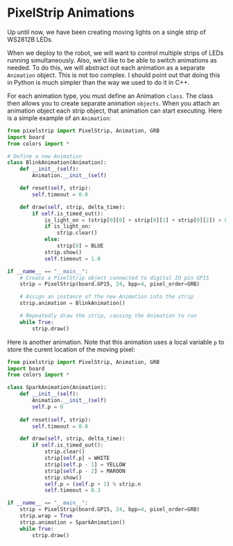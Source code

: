 # PixelStrip Animations

Up until now, we have been creating moving lights on a single strip of WS2812B LEDs.

When we deploy to the robot, we will want to control multiple strips of LEDs running simultaneously. Also, we'd like to be able to switch animations as needed.  To do this, we will abstract out each animation as a separate `Animation` object.  This is not too complex.  I should point out that doing this in Python is much simpler than the way we used to do it in C++.

For each animation type, you must define an Animation `class`.  The class then allows you to create separate animation `objects`.   When you attach an animation object each strip object, that animation can start executing.   Here is a simple example of an `Animation`:

```Python
from pixelstrip import PixelStrip, Animation, GRB
import board
from colors import *

# Define a new Animation
class BlinkAnimation(Animation):
    def __init__(self):
        Animation.__init__(self)

    def reset(self, strip):
        self.timeout = 0.0

    def draw(self, strip, delta_time):
        if self.is_timed_out():
            is_light_on = (strip[0][0] + strip[0][1] + strip[0][2]) > 0
            if is_light_on:
                strip.clear()
            else:
                strip[0] = BLUE
            strip.show()
            self.timeout = 1.0

if __name__ == "__main__":
    # Create a PixelStrip object connected to digital IO pin GP15
    strip = PixelStrip(board.GP15, 24, bpp=4, pixel_order=GRB)

    # Assign an instance of the new Animation into the strip
    strip.animation = BlinkAnimation()

    # Repeatedly draw the strip, causing the Animation to run
    while True:
        strip.draw()
```

Here is another animation.  Note that this animation uses a local variable `p` to store the curent location of the moving pixel:

```Python
from pixelstrip import PixelStrip, Animation, GRB
import board
from colors import *

class SparkAnimation(Animation):
    def __init__(self):
        Animation.__init__(self)
        self.p = 0
        
    def reset(self, strip):
        self.timeout = 0.0

    def draw(self, strip, delta_time):
        if self.is_timed_out():
            strip.clear()
            strip[self.p] = WHITE
            strip[self.p - 1] = YELLOW
            strip[self.p - 2] = MAROON
            strip.show()
            self.p = (self.p + 1) % strip.n
            self.timeout = 0.3

if __name__ == "__main__":
    strip = PixelStrip(board.GP15, 24, bpp=4, pixel_order=GRB)
    strip.wrap = True
    strip.animation = SparkAnimation()
    while True:
        strip.draw()
```
